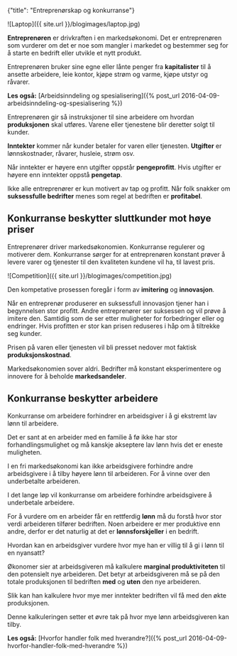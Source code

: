{"title": "Entreprenørskap og konkurranse"}

![Laptop]({{ site.url }}/blogimages/laptop.jpg)

**Entreprenøren** er drivkraften i en markedsøkonomi. Det er entreprenøren
som vurderer om det er noe som mangler i markedet og bestemmer
seg for å starte en bedrift eller utvikle et nytt produkt.

Entreprenøren bruker sine egne eller lånte penger fra **kapitalister**
til å ansette arbeidere, leie kontor, kjøpe strøm og varme, kjøpe utstyr og råvarer.

**Les også:**
[Arbeidsinndeling og spesialisering]({% post_url 2016-04-09-arbeidsinndeling-og-spesialisering %})

Entreprenøren gir så instruksjoner til sine arbeidere om hvordan
**produksjonen** skal utføres. Varene eller tjenestene blir deretter
solgt til kunder.

**Inntekter** kommer når kunder betaler for varen eller tjenesten. **Utgifter**
er lønnskostnader, råvarer, husleie, strøm osv.

Når inntekter er høyere enn utgifter oppstår **pengeprofitt**. Hvis utgifter
er høyere enn inntekter oppstå **pengetap**.

Ikke alle entreprenører er kun motivert av tap og profitt. Når folk snakker
om **suksessfulle bedrifter** menes som regel at bedriften er **profitabel**.

## Konkurranse beskytter sluttkunder mot høye priser

Entreprenører driver markedsøkonomien. Konkurranse regulerer og motiverer dem.
Konkurranse sørger for at entreprenøren konstant prøver å levere
varer og tjenester til den kvaliteten kundene vil ha, til lavest pris.

![Competition]({{ site.url }}/blogimages/competition.jpg)

Den kompetative prosessen foregår i form av **imitering** og **innovasjon**.

Når en entreprenør produserer en suksessfull innovasjon tjener han
i begynnelsen
stor profitt. Andre entreprenører ser suksessen og vil prøve å imitere den.
Samtidig som de ser etter muligheter for forbedringer eller og endringer.
Hvis profitten er stor kan prisen reduseres i håp om å tiltrekke seg
kunder.

Prisen på varen eller tjenesten vil bli presset nedover mot faktisk **produksjonskostnad**.

Markedsøkonomien sover aldri. Bedrifter må konstant eksperimentere og innovere
for å beholde **markedsandeler**.

## Konkurranse beskytter arbeidere

Konkurranse om arbeidere forhindrer en arbeidsgiver i å gi ekstremt lav
lønn til arbeidere.

Det er sant at en arbeider med en familie å fø
ikke har stor forhandlingsmulighet og må kanskje akseptere lav lønn hvis det
er eneste muligheten.

I en fri markedsøkonomi kan ikke arbeidsgivere forhindre
andre arbeidsgivere i å tilby høyere lønn til arbeideren. For å vinne over
den underbetalte arbeideren.

I det lange løp vil konkurranse om arbeidere forhindre arbeidsgivere å underbetale
arbeidere.

For å vurdere om en arbeider får en rettferdig **lønn** må du forstå
hvor stor verdi arbeideren tilfører bedriften. Noen arbeidere er mer produktive enn 
andre, derfor er det naturlig at det er **lønnsforskjeller** i en bedrift.

Hvordan kan en arbeidsgiver vurdere hvor mye han er villig til å gi i lønn
til en nyansatt?

Økonomer sier at arbeidsgiveren må kalkulere **marginal produktiviteten** til den
potensielt nye arbeideren. Det betyr at arbeidsgiveren må se på den totale produksjonen
til bedriften **med** og **uten** den nye arbeideren.

Slik kan han kalkulere hvor mye
mer inntekter bedriften vil få med den økte produksjonen.

Denne kalkuleringen 
setter et øvre tak på hvor mye lønn arbeidsgiveren kan tilby.

**Les også:**
[Hvorfor handler folk med hverandre?]({% post_url 2016-04-09-hvorfor-handler-folk-med-hverandre %})
